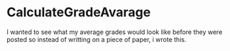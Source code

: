 # CalculateGradeAvarage
I wanted to see what my average grades would look like before they were posted so instead of writting on a piece of paper, i wrote this. 
